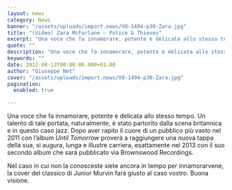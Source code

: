 ```yaml
---
layout: news
category: News
banner: "/assets/uploads/import.news/VO-1494-p30-Zara.jpg"
title: "(Video) Zara McFarlane – Police & Thieves"
excerpt: "Una voce che fa innamorare, potente e delicata allo stesso tempo. Un talento di tale portata, naturalmente, è stato partorito dalla scena britannica e in questo caso jazz. Dopo aver rapito il cuore di un pubblico più vasto nel 2011 con l’album Until Tomorrow proverà a raggiungere una nuova tappa della sua, si augura, lunga [&hellip"
quote: ""
description: "Una voce che fa innamorare, potente e delicata allo stesso tempo. Un talento di tale portata, naturalmente, è stato partorito dalla scena britannica e in questo caso jazz. Dopo aver rapito il cuore di un pubblico più vasto nel 2011 con l’album Until Tomorrow proverà a raggiungere una nuova tappa della sua, si augura, lunga [&hellip"
keywords: ""
date: 2012-08-13T00:00:00.000+01:00
author: "Giuseppe Net"
cover: "/assets/uploads/import.news/VO-1494-p30-Zara.jpg"
pagination:
  enabled: true

---
```


Una voce che fa innamorare, potente e delicata allo stesso tempo. Un talento di tale portata, naturalmente, è stato partorito dalla scena britannica e in questo caso jazz. Dopo aver rapito il cuore di un pubblico più vasto nel 2011 con l’album _Until Tomorrow_ proverà a raggiungere una nuova tappa della sua, si augura, lunga e illustre carriera, esattamente nel 2013 con il suo secondo album che sarà pubblicato via Brownswood Recordings.

Nel caso in cui non la conosceste siete ancora in tempo per innamorarvene, la cover del classico di Junior Murvin farà giusto al caso vostro. Buona visione.